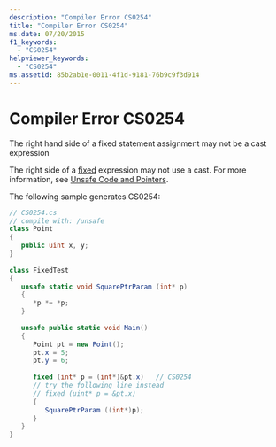 ```yaml
---
description: "Compiler Error CS0254"
title: "Compiler Error CS0254"
ms.date: 07/20/2015
f1_keywords: 
  - "CS0254"
helpviewer_keywords: 
  - "CS0254"
ms.assetid: 85b2ab1e-0011-4f1d-9181-76b9c9f3d914
---
```

# Compiler Error CS0254
The right hand side of a fixed statement assignment may not be a cast expression  
  
 The right side of a [fixed](../language-reference/keywords/fixed-statement.md) expression may not use a cast. For more information, see [Unsafe Code and Pointers](../programming-guide/unsafe-code-pointers/index.md).  
  
 The following sample generates CS0254:  
  
```csharp  
// CS0254.cs  
// compile with: /unsafe  
class Point  
{  
   public uint x, y;  
}  
  
class FixedTest  
{  
   unsafe static void SquarePtrParam (int* p)  
   {  
      *p *= *p;  
   }  
  
   unsafe public static void Main()  
   {  
      Point pt = new Point();  
      pt.x = 5;  
      pt.y = 6;  
  
      fixed (int* p = (int*)&pt.x)   // CS0254  
      // try the following line instead  
      // fixed (uint* p = &pt.x)  
      {  
         SquarePtrParam ((int*)p);  
      }  
   }  
}  
```
